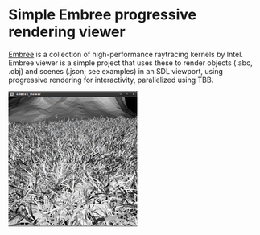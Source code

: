 # Simple Embree progressive rendering viewer

[Embree](https://embree.github.io/) is a collection of high-performance raytracing kernels by Intel. Embree viewer is a simple project that uses these to render objects (.abc, .obj) and scenes (.json; see examples) in an SDL viewport, using progressive rendering for interactivity, parallelized using TBB.

![Preview](preview.gif)
